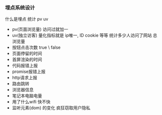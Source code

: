 <!--
 * @Author: poro poroone@163.com
 * @Date: 2024-01-06 01:16:24
 * @LastEditors: poro poroone@163.com
 * @LastEditTime: 2024-01-06 19:28:31
 * @FilePath: \poroone\TR\README.md
 * @Description: 这是默认设置,请设置`customMade`, 打开koroFileHeader查看配置 进行设置: https://github.com/OBKoro1/koro1FileHeader/wiki/%E9%85%8D%E7%BD%AE
-->
### 埋点系统设计

什么是埋点
统计 pv uv
- pv(页面浏览量) 访问过就加一
- uv(独立访客) 量化指标就是 ip唯一, ID cookie 等等 统计多少人访问了网站 总浏览量
- 按钮点击次数 true \ false
- 页面停留的时间
- 首屏渲染的时间
- 代码报错上报
- promise报错上报
- http请求上报
- 路由跳转
- 浏览器信息
- 笔记本电脑电量
- 用了什么wifi 快不快
- 监听元素(dom) 的变化
疯狂窃取用户隐私